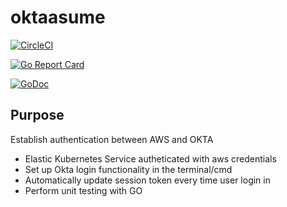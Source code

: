 # oktaasume


[![CircleCI](https://circleci.com/gh/TheOnly-Co/oktaasume.svg?style=shield)](https://circleci.com/gh/TheOnly-Co/oktaasume)

[![Go Report Card](https://goreportcard.com/badge/github.com/TheOnly-Co/oktaasume)](https://goreportcard.com/report/github.com/TheOnly-Co/oktaasume)

[![GoDoc](https://godoc.org/github.com/TheOnly-Co/oktaasume?status.svg)](https://godoc.org/github.com/TheOnly-Co/oktaasume)

## Purpose

Establish authentication between AWS and OKTA 

* Elastic Kubernetes Service autheticated with aws credentials
* Set up Okta login functionality in the terminal/cmd
* Automatically update session token every time user login in 
* Perform unit testing with GO 
